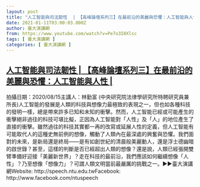 ```yaml
---
layout: post
title: "人工智能與司法韌性  | 【高峰論壇系列三】在最前沿的美麗與恐懼：人工智能與人性 |"
date: 2021-01-11T03:00:03.000Z
author: 臺大演講網
from: https://www.youtube.com/watch?v=Pe7o3I0Xlsc
tags: [ 臺大演講網 ]
categories: [ 臺大演講網 ]
---
```

<!--1610334003000-->
[人工智能與司法韌性  | 【高峰論壇系列三】在最前沿的美麗與恐懼：人工智能與人性 |](https://www.youtube.com/watch?v=Pe7o3I0Xlsc)
------

<div>
拍攝日期：2020/08/15主講人：林勤富  (中央研究院法律學研究所特聘研究員兼所長)人工智能的發展是人類的科技與想像力最極致的表現之一，但也如各種科技的發明一樣，總是帶來許多已知和未知的衝擊。然而，人工智能已經或可能產生的衝擊絕非過往的科技可堪比擬，正因為人工智能對「人性」及「人」的地位產生了直接的衝擊。雖然過往的科技其實都一再的改寫或延展人性的定義，但人工智能有可能取代人的這種史無前例的想像，觸動了人類內在最深處的興奮與恐懼。我們面對的未來，是新局還是終局——是有如創世紀的清晨般美麗動人，還是浮士德幽暗的啟世錄？甚至，這樣的判斷是否已經超出人類的想像？還是說，人類已經張開雙臂準備好迎接「美麗新世界」？走在科技的最前沿，我們應該如何繼續想像「人性」？乃至想像「想像力」？可謂人類文明當前最嚴厲的挑戰之一。​►►臺大演講網Website: http://speech.ntu.edu.twFacebook: http://www.facebook.com/ntuspeech
</div>

